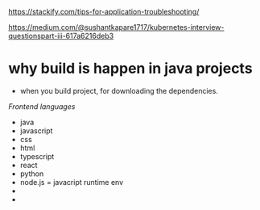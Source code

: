 https://stackify.com/tips-for-application-troubleshooting/

https://medium.com/@sushantkapare1717/kubernetes-interview-questionspart-iii-617a6216deb3


# why build is happen in java projects
- when you build project, for downloading the dependencies.

*Frontend languages*
- java
- javascript
- css
- html
- typescript
- react
- python
- node.js = javacript runtime env
-  
- 
